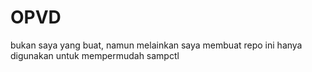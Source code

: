 # OPVD
bukan saya yang buat, namun melainkan saya membuat repo ini hanya digunakan untuk mempermudah sampctl
